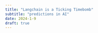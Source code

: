 ```yaml
---
title: "Langchain is a Ticking Timebomb"
subtitle: "predictions in AI"
date: 2024-1-9
draft: true
---
```



<!--stackedit_data:
eyJoaXN0b3J5IjpbODg4NDgzNzAyXX0=
-->